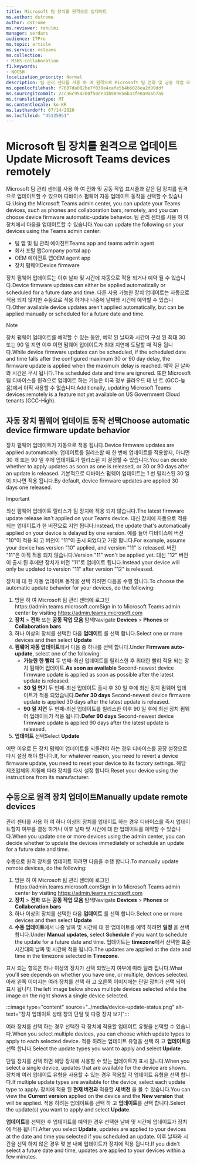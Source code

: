 ```yaml
---
title: Microsoft 팀 장치를 원격으로 업데이트
ms.author: dstrome
author: dstrome
ms.reviewer: rahulmi
manager: serdars
audience: ITPro
ms.topic: article
ms.service: msteams
ms.collection:
- M365-collaboration
f1.keywords:
- NOCSH
localization_priority: Normal
description: 팀 관리 센터를 사용 하 여 원격으로 Microsoft 팀 전화 및 공동 작업 모음 업데이트
ms.openlocfilehash: f7607da002be7f038e4cafe5b4b6026ea2d99ddf
ms.sourcegitcommit: 2cc36c954200f50de33b909856b33fe0a9a6b7a5
ms.translationtype: MT
ms.contentlocale: ko-KR
ms.lasthandoff: 07/14/2020
ms.locfileid: "45125951"
---
```

# <a name="update-microsoft-teams-devices-remotely"></a><span data-ttu-id="f916f-103">Microsoft 팀 장치를 원격으로 업데이트</span><span class="sxs-lookup"><span data-stu-id="f916f-103">Update Microsoft Teams devices remotely</span></span>

<span data-ttu-id="f916f-104">Microsoft 팀 관리 센터를 사용 하 여 전화 및 공동 작업 표시줄과 같은 팀 장치를 원격으로 업데이트할 수 있으며 디바이스 펌웨어 자동 업데이트 동작을 선택할 수 있습니다.</span><span class="sxs-lookup"><span data-stu-id="f916f-104">Using the Microsoft Teams admin center, you can update your Teams devices, such as phones and collaboration bars, remotely, and you can choose device firmware automatic-update behavior.</span></span> <span data-ttu-id="f916f-105">팀 관리 센터를 사용 하 여 장치에서 다음을 업데이트할 수 있습니다.</span><span class="sxs-lookup"><span data-stu-id="f916f-105">You can update the following on your devices using the Teams admin center:</span></span>

- <span data-ttu-id="f916f-106">팀 앱 및 팀 관리 에이전트</span><span class="sxs-lookup"><span data-stu-id="f916f-106">Teams app and teams admin agent</span></span>
- <span data-ttu-id="f916f-107">회사 포털 앱</span><span class="sxs-lookup"><span data-stu-id="f916f-107">Company portal app</span></span>
- <span data-ttu-id="f916f-108">OEM 에이전트 앱</span><span class="sxs-lookup"><span data-stu-id="f916f-108">OEM agent app</span></span>
- <span data-ttu-id="f916f-109">장치 펌웨어</span><span class="sxs-lookup"><span data-stu-id="f916f-109">Device firmware</span></span>

<span data-ttu-id="f916f-110">장치 펌웨어 업데이트는 이후 날짜 및 시간에 자동으로 적용 되거나 예약 될 수 있습니다.</span><span class="sxs-lookup"><span data-stu-id="f916f-110">Device firmware updates can either be applied automatically or scheduled for a future date and time.</span></span> <span data-ttu-id="f916f-111">다른 사용 가능한 장치 업데이트는 자동으로 적용 되지 않지만 수동으로 적용 하거나 나중에 날짜와 시간에 예약할 수 있습니다.</span><span class="sxs-lookup"><span data-stu-id="f916f-111">Other available device updates aren't applied automatically, but can be applied manually or scheduled for a future date and time.</span></span>

> [!NOTE]
> <span data-ttu-id="f916f-112">장치 펌웨어 업데이트를 예약할 수 있는 동안, 예약 된 날짜와 시간이 구성 된 최대 30 또는 90 일 지연 이후 이면 펌웨어 업데이트가 최대 지연에 도달할 때 적용 됩니다.</span><span class="sxs-lookup"><span data-stu-id="f916f-112">While device firmware updates can be scheduled, if the scheduled date and time falls after the configured maximum 30 or 90 day delay, the firmware update is applied when the maximum delay is reached.</span></span> <span data-ttu-id="f916f-113">예약 된 날짜와 시간은 무시 됩니다.</span><span class="sxs-lookup"><span data-stu-id="f916f-113">The scheduled date and time are ignored.</span></span> <span data-ttu-id="f916f-114">또한 Microsoft 팀 디바이스를 원격으로 업데이트 하는 기능은 미국 정부 클라우드 테 넌 트 (GCC-높음)에서 아직 사용할 수 없습니다.</span><span class="sxs-lookup"><span data-stu-id="f916f-114">Additionally, updating Microsoft Teams devices remotely is a feature not yet available on US Government Cloud tenants (GCC-High).</span></span>

## <a name="choose-automatic-device-firmware-update-behavior"></a><span data-ttu-id="f916f-115">자동 장치 펌웨어 업데이트 동작 선택</span><span class="sxs-lookup"><span data-stu-id="f916f-115">Choose automatic device firmware update behavior</span></span>

<span data-ttu-id="f916f-116">장치 펌웨어 업데이트가 자동으로 적용 됩니다.</span><span class="sxs-lookup"><span data-stu-id="f916f-116">Device firmware updates are applied automatically.</span></span> <span data-ttu-id="f916f-117">업데이트를 릴리스할 때 한 번에 업데이트를 적용할지, 아니면 30 개 또는 90 일 후에 업데이트가 릴리스된 지 결정할 수 있습니다.</span><span class="sxs-lookup"><span data-stu-id="f916f-117">You can decide whether to apply updates as soon as one is released, or 30 or 90 days after an update is released.</span></span> <span data-ttu-id="f916f-118">기본적으로 디바이스 펌웨어 업데이트는 1 번 릴리스된 30 일이 지나면 적용 됩니다.</span><span class="sxs-lookup"><span data-stu-id="f916f-118">By default, device firmware updates are applied 30 days one released.</span></span>

> [!IMPORTANT]
> <span data-ttu-id="f916f-119">최신 펌웨어 업데이트 릴리스가 팀 장치에 적용 되지 않습니다.</span><span class="sxs-lookup"><span data-stu-id="f916f-119">The latest firmware update release isn't applied on your Teams device.</span></span> <span data-ttu-id="f916f-120">대신 장치에 자동으로 적용 되는 업데이트가 한 버전으로 지연 됩니다.</span><span class="sxs-lookup"><span data-stu-id="f916f-120">Instead, the update that's automatically applied on your device is delayed by one version.</span></span> <span data-ttu-id="f916f-121">예를 들어 디바이스에 버전 "10"이 적용 되 고 버전이 "11"이 출시 되었다고 가정 합니다.</span><span class="sxs-lookup"><span data-stu-id="f916f-121">For example, assume your device has version "10" applied, and version "11" is released.</span></span> <span data-ttu-id="f916f-122">버전 "11"은 아직 적용 되지 않습니다.</span><span class="sxs-lookup"><span data-stu-id="f916f-122">Version "11" won't be applied yet.</span></span> <span data-ttu-id="f916f-123">대신 "12" 버전이 출시 된 후에만 장치가 버전 "11"로 업데이트 됩니다.</span><span class="sxs-lookup"><span data-stu-id="f916f-123">Instead your device will only be updated to version "11" after version "12" is released.</span></span>

<span data-ttu-id="f916f-124">장치에 대 한 자동 업데이트 동작을 선택 하려면 다음을 수행 합니다.</span><span class="sxs-lookup"><span data-stu-id="f916f-124">To choose the automatic update behavior for your devices, do the following:</span></span>

1. <span data-ttu-id="f916f-125">방문 하 여 Microsoft 팀 관리 센터에 로그인https://admin.teams.microsoft.com</span><span class="sxs-lookup"><span data-stu-id="f916f-125">Sign in to Microsoft Teams admin center by visiting https://admin.teams.microsoft.com</span></span>
2. <span data-ttu-id="f916f-126">**장치**  >  **전화** 또는 **공동 작업 모음** 탐색</span><span class="sxs-lookup"><span data-stu-id="f916f-126">Navigate **Devices** > **Phones** or **Collaboration bars**</span></span>
3. <span data-ttu-id="f916f-127">하나 이상의 장치를 선택한 다음 **업데이트** 를 선택 합니다.</span><span class="sxs-lookup"><span data-stu-id="f916f-127">Select one or more devices and then select **Update**</span></span>
4. <span data-ttu-id="f916f-128">**펌웨어 자동 업데이트**에서 다음 중 하나를 선택 합니다.</span><span class="sxs-lookup"><span data-stu-id="f916f-128">Under **Firmware auto-update**, select one of the following:</span></span>
    - <span data-ttu-id="f916f-129">**가능한 한 빨리** 두 번째-최신 업데이트를 릴리스한 후 최대한 빨리 적용 되는 장치 펌웨어 업데이트.</span><span class="sxs-lookup"><span data-stu-id="f916f-129">**As soon as available** Second-newest device firmware update is applied as soon as possible after the latest update is released.</span></span>
    - <span data-ttu-id="f916f-130">**30 일 연기** 두 번째-최신 업데이트 출시 후 30 일 후에 최신 장치 펌웨어 업데이트가 적용 되었습니다.</span><span class="sxs-lookup"><span data-stu-id="f916f-130">**Defer 30 days** Second-newest device firmware update is applied 30 days after the latest update is released.</span></span>
    - <span data-ttu-id="f916f-131">**90 일 지연** 두 번째-최신 업데이트를 릴리스한 이후 90 일 후에 최신 장치 펌웨어 업데이트가 적용 됩니다.</span><span class="sxs-lookup"><span data-stu-id="f916f-131">**Defer 90 days** Second-newest device firmware update is applied 90 days after the latest update is released.</span></span>
5. <span data-ttu-id="f916f-132">**업데이트** 선택</span><span class="sxs-lookup"><span data-stu-id="f916f-132">Select **Update**</span></span>

<span data-ttu-id="f916f-133">어떤 이유로 든 장치 펌웨어 업데이트를 되돌려야 하는 경우 디바이스를 공장 설정으로 다시 설정 해야 합니다.</span><span class="sxs-lookup"><span data-stu-id="f916f-133">If, for whatever reason, you need to revert a device firmware update, you need to reset your device to its factory settings.</span></span> <span data-ttu-id="f916f-134">해당 제조업체의 지침에 따라 장치를 다시 설정 합니다.</span><span class="sxs-lookup"><span data-stu-id="f916f-134">Reset your device using the instructions from its manufacturer.</span></span>  

## <a name="manually-update-remote-devices"></a><span data-ttu-id="f916f-135">수동으로 원격 장치 업데이트</span><span class="sxs-lookup"><span data-stu-id="f916f-135">Manually update remote devices</span></span>

<span data-ttu-id="f916f-136">관리 센터를 사용 하 여 하나 이상의 장치를 업데이트 하는 경우 디바이스를 즉시 업데이트할지 여부를 결정 하거나 이후 날짜 및 시간에 대 한 업데이트를 예약할 수 있습니다.</span><span class="sxs-lookup"><span data-stu-id="f916f-136">When you update one or more devices using the admin center, you can decide whether to update the devices immediately or schedule an update for a future date and time.</span></span>

<span data-ttu-id="f916f-137">수동으로 원격 장치를 업데이트 하려면 다음을 수행 합니다.</span><span class="sxs-lookup"><span data-stu-id="f916f-137">To manually update remote devices, do the following:</span></span>

1. <span data-ttu-id="f916f-138">방문 하 여 Microsoft 팀 관리 센터에 로그인https://admin.teams.microsoft.com</span><span class="sxs-lookup"><span data-stu-id="f916f-138">Sign in to Microsoft Teams admin center by visiting https://admin.teams.microsoft.com</span></span>
2. <span data-ttu-id="f916f-139">**장치**  >  **전화** 또는 **공동 작업 모음** 탐색</span><span class="sxs-lookup"><span data-stu-id="f916f-139">Navigate  **Devices** > **Phones** or **Collaboration bars**</span></span>
3. <span data-ttu-id="f916f-140">하나 이상의 장치를 선택한 다음 **업데이트** 를 선택 합니다.</span><span class="sxs-lookup"><span data-stu-id="f916f-140">Select one or more devices and then select **Update**</span></span>
4. <span data-ttu-id="f916f-141">**수동 업데이트**에서 나중 날짜 및 시간에 대 한 업데이트를 예약 하려면 **일정** 을 선택 합니다.</span><span class="sxs-lookup"><span data-stu-id="f916f-141">Under **Manual updates**, select **Schedule** if you want to schedule the update for a future date and time.</span></span> <span data-ttu-id="f916f-142">업데이트는 **timezone**에서 선택한 표준 시간대의 날짜 및 시간에 적용 됩니다.</span><span class="sxs-lookup"><span data-stu-id="f916f-142">The updates are applied at the date and time in the timezone selected in **Timezone**.</span></span>

<span data-ttu-id="f916f-143">표시 되는 항목은 하나 이상의 장치가 선택 되었는지 여부에 따라 달라 집니다.</span><span class="sxs-lookup"><span data-stu-id="f916f-143">What you'll see depends on whether you have one, or multiple, devices selected.</span></span> <span data-ttu-id="f916f-144">아래 왼쪽 이미지는 여러 장치를 선택 하 고 오른쪽 이미지에는 단일 장치가 선택 되어 표시 됩니다.</span><span class="sxs-lookup"><span data-stu-id="f916f-144">The left image below shows multiple devices selected while the image on the right shows a single device selected.</span></span>

:::image type="content" source="../media/device-update-status.png" alt-text="장치 업데이트 상태 창의 단일 및 다중 장치 보기":::

<span data-ttu-id="f916f-146">여러 장치를 선택 하는 경우 선택한 각 장치에 적용할 업데이트 유형을 선택할 수 있습니다.</span><span class="sxs-lookup"><span data-stu-id="f916f-146">When you select multiple devices, you can choose which update types to apply to each selected device.</span></span> <span data-ttu-id="f916f-147">적용 하려는 업데이트 유형을 선택 하 고 **업데이트**를 선택 합니다.</span><span class="sxs-lookup"><span data-stu-id="f916f-147">Select the update types you want to apply and select **Update**.</span></span>

<span data-ttu-id="f916f-148">단일 장치를 선택 하면 해당 장치에 사용할 수 있는 업데이트가 표시 됩니다.</span><span class="sxs-lookup"><span data-stu-id="f916f-148">When you select a single device, updates that are available for the device are shown.</span></span> <span data-ttu-id="f916f-149">장치에 여러 업데이트 유형을 사용할 수 있는 경우 적용할 각 업데이트 유형을 선택 합니다.</span><span class="sxs-lookup"><span data-stu-id="f916f-149">If multiple update types are available for the device, select each update type to apply.</span></span> <span data-ttu-id="f916f-150">장치에 적용 된 **현재 버전과** 적용할 **새 버전** 을 볼 수 있습니다.</span><span class="sxs-lookup"><span data-stu-id="f916f-150">You can view the **Current version** applied on the device and the **New version** that will be applied.</span></span> <span data-ttu-id="f916f-151">적용 하려는 업데이트를 선택 하 고 **업데이트**를 선택 합니다.</span><span class="sxs-lookup"><span data-stu-id="f916f-151">Select the update(s) you want to apply and select **Update**.</span></span>

<span data-ttu-id="f916f-152">**업데이트**를 선택한 후 업데이트를 예약한 경우 선택한 날짜 및 시간에 업데이트가 장치에 적용 됩니다.</span><span class="sxs-lookup"><span data-stu-id="f916f-152">After you select **Update**, updates are applied to your devices at the date and time you selected if you scheduled an update.</span></span> <span data-ttu-id="f916f-153">이후 날짜와 시간을 선택 하지 않은 경우 몇 분 내에 업데이트가 장치에 적용 됩니다.</span><span class="sxs-lookup"><span data-stu-id="f916f-153">If you didn't select a future date and time, updates are applied to your devices within a few minutes.</span></span>
